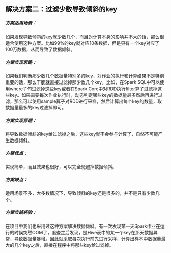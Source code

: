 ## 解决方案二：过滤少数导致倾斜的key
##### 方案适用场景：
如果发现导致倾斜的key就少数几个，而且对计算本身的影响并不大的话，那么很适合使用这种方案。比如99%的key就对应10条数据，但是只有一个key对应了100万数据，从而导致了数据倾斜。

##### 方案实现思路：
如果我们判断那少数几个数据量特别多的key，对作业的执行和计算结果不是特别重要的话，那么干脆就直接过滤掉那少数几个key。比如，在Spark SQL中可以使用where子句过滤掉这些key或者在Spark Core中对RDD执行filter算子过滤掉这些key。如果需要每次作业执行时，动态判定哪些key的数据量最多然后再进行过滤，那么可以使用sample算子对RDD进行采样，然后计算出每个key的数量，取数据量最多的key过滤掉即可。

##### 方案实现原理：
将导致数据倾斜的key给过滤掉之后，这些key就不会参与计算了，自然不可能产生数据倾斜。

##### 方案优点：
实现简单，而且效果也很好，可以完全规避掉数据倾斜。

##### 方案缺点：
适用场景不多，大多数情况下，导致倾斜的key还是很多的，并不是只有少数几个。

##### 方案实践经验：
在项目中我们也采用过这种方案解决数据倾斜。有一次发现某一天Spark作业在运行的时候突然OOM了，追查之后发现，是Hive表中的某一个key在那天数据异常，导致数据量暴增。因此就采取每次执行前先进行采样，计算出样本中数据量最大的几个key之后，直接在程序中将那些key给过滤掉。